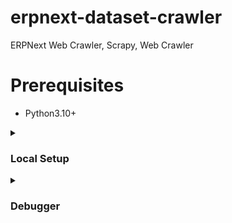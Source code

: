 # erpnext-dataset-crawler
ERPNext Web Crawler, Scrapy, Web Crawler


# Prerequisites

* Python3.10+


<details>
  <summary><h3>Local Setup</h3></summary>


### Step 1:

clone the Project Using this command
```
git clone https://github.com/Antony-M1/erpnext-dataset-crawler.git
```
### Step 2:
Create a `virtual Environment` using this command
```
python3.10 -m venv .venv
```
Activate For `Windows`
```
source .venv/Scripts/activate
```
Activate For `Linux`
```
source .venv/bin/activate
```

### Step 3.
Install the `requirements.txt` packages
```
pip install -r requirements.txt
```

### Step 4:
Create a `.env` file in the workspace directory. past this code
```
HUGGINGFACEHUB_API_TOKEN=<YOUR_HUGGING_FACE_API_TOKEN_OR_ACCESS_TOKEN>
```

### Step 5.
Download the chrome driver and put in the project root folder

Here the [download link](https://googlechromelabs.github.io/chrome-for-testing/)

### Step 6.
Start the `crawling` process. here the example `cmd`.

For [`FrappeFramework`](https://frappeframework.com/docs/user/en/introduction)
```
scrapy crawl frappeframework -o temp/frappeframework.jsonl
```
For [`EPRNext Doc`](https://docs.erpnext.com/docs/user/manual/en/introduction)
```
scrapy crawl erpnext_doc -o temp/erpnext_doc.jsonl
```

</details>


<details>
  <summary><h3>Debugger</h3></summary>

Create `.vscode/launch.json` file. this debugger for `VSCode`.

Past this code.

```
    {
    "version": "0.2.0",
    "configurations": [
        {
        "name": "Scrapy",
        "type": "python",
        "request": "launch",
        "module": "scrapy",
        "args": ["runspider", "${file}"],
        "console": "integratedTerminal",
        "justMyCode": false
        }
    ]
    }
```
</details>
